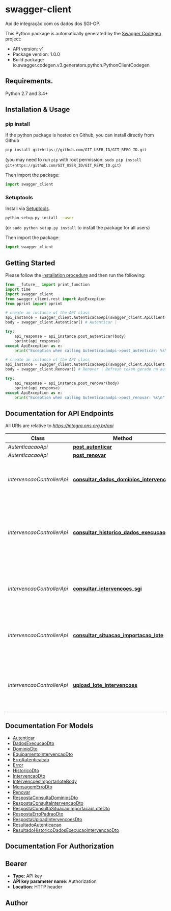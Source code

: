 # swagger-client
Api de integração com os dados dos SGI-OP.

This Python package is automatically generated by the [Swagger Codegen](https://github.com/swagger-api/swagger-codegen) project:

- API version: v1
- Package version: 1.0.0
- Build package: io.swagger.codegen.v3.generators.python.PythonClientCodegen

## Requirements.

Python 2.7 and 3.4+

## Installation & Usage
### pip install

If the python package is hosted on Github, you can install directly from Github

```sh
pip install git+https://github.com/GIT_USER_ID/GIT_REPO_ID.git
```
(you may need to run `pip` with root permission: `sudo pip install git+https://github.com/GIT_USER_ID/GIT_REPO_ID.git`)

Then import the package:
```python
import swagger_client 
```

### Setuptools

Install via [Setuptools](http://pypi.python.org/pypi/setuptools).

```sh
python setup.py install --user
```
(or `sudo python setup.py install` to install the package for all users)

Then import the package:
```python
import swagger_client
```

## Getting Started

Please follow the [installation procedure](#installation--usage) and then run the following:

```python
from __future__ import print_function
import time
import swagger_client
from swagger_client.rest import ApiException
from pprint import pprint

# create an instance of the API class
api_instance = swagger_client.AutenticacaoApi(swagger_client.ApiClient(configuration))
body = swagger_client.Autenticar() # Autenticar | 

try:
    api_response = api_instance.post_autenticar(body)
    pprint(api_response)
except ApiException as e:
    print("Exception when calling AutenticacaoApi->post_autenticar: %s\n" % e)

# create an instance of the API class
api_instance = swagger_client.AutenticacaoApi(swagger_client.ApiClient(configuration))
body = swagger_client.Renovar() # Renovar | Refresh token gerado na autenticação

try:
    api_response = api_instance.post_renovar(body)
    pprint(api_response)
except ApiException as e:
    print("Exception when calling AutenticacaoApi->post_renovar: %s\n" % e)
```

## Documentation for API Endpoints

All URIs are relative to *https://integra.ons.org.br/api*

Class | Method | HTTP request | Description
------------ | ------------- | ------------- | -------------
*AutenticacaoApi* | [**post_autenticar**](docs/AutenticacaoApi.md#post_autenticar) | **POST** /autenticar | 
*AutenticacaoApi* | [**post_renovar**](docs/AutenticacaoApi.md#post_renovar) | **POST** /renovar | 
*IntervencaoControllerApi* | [**consultar_dados_dominios_intervencao**](docs/IntervencaoControllerApi.md#consultar_dados_dominios_intervencao) | **GET** /sgi/dominios/{tipo} | Realiza a obtenção dos domínios em função do tipo recebido.
*IntervencaoControllerApi* | [**consultar_historico_dados_execucao**](docs/IntervencaoControllerApi.md#consultar_historico_dados_execucao) | **GET** /sgi/intervencoes/historico-execucao/{identificadorONS} | Realiza a obtenção do historico e dados de execução da intervenção com base no Identificador ONS informado
*IntervencaoControllerApi* | [**consultar_intervencoes_sgi**](docs/IntervencaoControllerApi.md#consultar_intervencoes_sgi) | **GET** /sgi/intervencoes | Realiza a obtenção das intervenções com base no filtro recebido.
*IntervencaoControllerApi* | [**consultar_situacao_importacao_lote**](docs/IntervencaoControllerApi.md#consultar_situacao_importacao_lote) | **GET** /sgi/intervencoes/importar-lote/{id} | Realiza a obtenção da situação de um lote de importação de intervençoes.
*IntervencaoControllerApi* | [**upload_lote_intervencoes**](docs/IntervencaoControllerApi.md#upload_lote_intervencoes) | **POST** /sgi/intervencoes/importar-lote | Realiza o processo de upload dos arquivos para criação das intervenções em lote.

## Documentation For Models

 - [Autenticar](docs/Autenticar.md)
 - [DadosExecucaoDto](docs/DadosExecucaoDto.md)
 - [DominioDto](docs/DominioDto.md)
 - [EquipamentoIntervencaoDto](docs/EquipamentoIntervencaoDto.md)
 - [ErroAutenticacao](docs/ErroAutenticacao.md)
 - [Error](docs/Error.md)
 - [HistoricoDto](docs/HistoricoDto.md)
 - [IntervencaoDto](docs/IntervencaoDto.md)
 - [IntervencoesImportarloteBody](docs/IntervencoesImportarloteBody.md)
 - [MensagemErroDto](docs/MensagemErroDto.md)
 - [Renovar](docs/Renovar.md)
 - [RespostaConsultaDominiosDto](docs/RespostaConsultaDominiosDto.md)
 - [RespostaConsultaIntervencaoDto](docs/RespostaConsultaIntervencaoDto.md)
 - [RespostaConsultaSituacaoImportacaoLoteDto](docs/RespostaConsultaSituacaoImportacaoLoteDto.md)
 - [RespostaErroPadraoDto](docs/RespostaErroPadraoDto.md)
 - [RespostaUploadIntervencoesDto](docs/RespostaUploadIntervencoesDto.md)
 - [ResultadoAutenticacao](docs/ResultadoAutenticacao.md)
 - [ResultadoHistoricoDadosExecucaoIntervencaoDto](docs/ResultadoHistoricoDadosExecucaoIntervencaoDto.md)

## Documentation For Authorization


## Bearer

- **Type**: API key
- **API key parameter name**: Authorization
- **Location**: HTTP header


## Author


